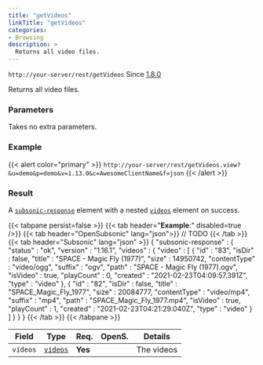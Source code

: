 ```yaml
---
title: "getVideos"
linkTitle: "getVideos"
categories:
- Browsing
description: >
  Returns all video files.
---
```


`http://your-server/rest/getVideos` Since [1.8.0](../../subsonic-versions)

Returns all video files.

### Parameters

Takes no extra parameters.

### Example

{{< alert color="primary" >}} `http://your-server/rest/getVideos.view?&u=demo&p=demo&v=1.13.0&c=AwesomeClientName&f=json` {{< /alert >}}

### Result

A [`subsonic-response`](../../responses/subsonic-response) element with a nested [`videos`](../../responses/videos) element on success.

{{< tabpane persist=false >}}
{{< tab header="**Example**:" disabled=true />}}
{{< tab header="OpenSubsonic" lang="json">}}
// TODO
{{< /tab >}}
{{< tab header="Subsonic" lang="json" >}}
{
   "subsonic-response" : {
      "status" : "ok",
      "version" : "1.16.1",
      "videos" : {
         "video" : [ {
            "id" : "83",
            "isDir" : false,
            "title" : "SPACE - Magic Fly (1977)",
            "size" : 14950742,
            "contentType" : "video/ogg",
            "suffix" : "ogv",
            "path" : "SPACE - Magic Fly (1977).ogv",
            "isVideo" : true,
            "playCount" : 0,
            "created" : "2021-02-23T04:09:57.391Z",
            "type" : "video"
         }, {
            "id" : "82",
            "isDir" : false,
            "title" : "SPACE_Magic_Fly_1977",
            "size" : 20084777,
            "contentType" : "video/mp4",
            "suffix" : "mp4",
            "path" : "SPACE_Magic_Fly_1977.mp4",
            "isVideo" : true,
            "playCount" : 1,
            "created" : "2021-02-23T04:21:29.040Z",
            "type" : "video"
         } ]
      }
   }
}
{{< /tab >}}
{{< /tabpane >}}

| Field |  Type | Req. | OpenS. | Details |
| --- | --- | --- | --- | --- |
| `videos` | [`videos`](../../responses/videos) | **Yes** |     | The videos |
